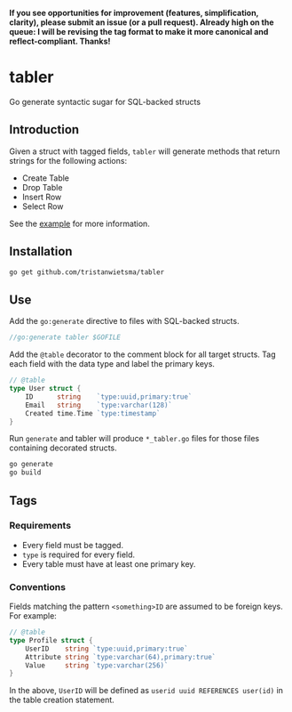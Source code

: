 **If you see opportunities for improvement (features, simplification, clarity), please submit an issue (or a pull request). Already high on the queue: I will be revising the tag format to make it more canonical and reflect-compliant. Thanks!**

# tabler

Go generate syntactic sugar for SQL-backed structs

## Introduction

Given a struct with tagged fields, `tabler` will generate methods that return strings for the following actions:
- Create Table
- Drop Table
- Insert Row
- Select Row

See the [example](https://github.com/tristanwietsma/tabler/tree/master/example) for more information.

## Installation

```bash
go get github.com/tristanwietsma/tabler
```

## Use

Add the `go:generate` directive to files with SQL-backed structs.

```go
//go:generate tabler $GOFILE
```

Add the `@table` decorator to the comment block for all target structs. Tag each field with the data type and label the primary keys.

```go
// @table
type User struct {
    ID      string    `type:uuid,primary:true`
    Email   string    `type:varchar(128)`
    Created time.Time `type:timestamp`
}
```

Run `generate` and tabler will produce `*_tabler.go` files for those files containing decorated structs.

```bash
go generate
go build
```

## Tags

### Requirements

- Every field must be tagged.
- `type` is required for every field.
- Every table must have at least one primary key.

### Conventions

Fields matching the pattern `<something>ID` are assumed to be foreign keys. For example:

```go
// @table
type Profile struct {
    UserID    string `type:uuid,primary:true`
    Attribute string `type:varchar(64),primary:true`
    Value     string `type:varchar(256)`
}
```

In the above, `UserID` will be defined as `userid uuid REFERENCES user(id)` in the table creation statement.
